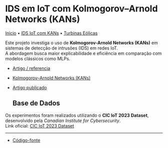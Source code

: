 # IDS em IoT com Kolmogorov–Arnold Networks (KANs)

[Início](/) • [IDS IoT com KANs](/project1/) • [Turbinas Eólicas](/project2/)

Este projeto investiga o uso de **Kolmogorov-Arnold Networks (KANs)** em sistemas de detecção de intrusões (IDS) em redes IoT.  
A abordagem busca maior explicabilidade e eficiência em comparação com modelos clássicos como MLPs.


- [Artigo / referencia](https://arxiv.org/abs/2404.19756)
- [Kolmogorov–Arnold Networks (KANs)](https://github.com/KindXiaoming/pykan)
- [Artigo publicado](https://doi.org/10.5753/sbseg.2025.9767)

  ## Base de Dados

Os experimentos foram realizados utilizando o **CIC IoT 2023 Dataset**, desenvolvido pela *Canadian Institute for Cybersecurity*.  
 Link oficial: [CIC IoT 2023 Dataset](https://www.unb.ca/cic/datasets/iotdataset-2023.html)

---
- [Código-fonte](https://github.com/meu-repo-kan_IoT)
  
